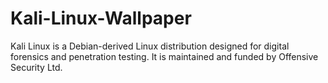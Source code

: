 # Kali-Linux-Wallpaper
Kali Linux is a Debian-derived Linux distribution designed for digital forensics and penetration testing. It is maintained and funded by Offensive Security Ltd. 
